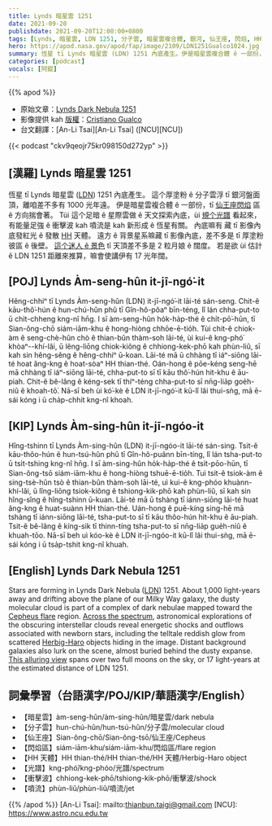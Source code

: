 ```yaml
---
title: Lynds 暗星雲 1251
date: 2021-09-20
publishdate: 2021-09-20T12:00:00+0800
tags: [Lynds, 暗星雲, LDN 1251, 分子雲, 暗星雲複合體, 銀河, 仙王座, 閃焰, HH 天體, 噴流, 衝擊波]
hero: https://apod.nasa.gov/apod/fap/image/2109/LDN1251Gualco1024.jpg
summary: 恆星 tī Lynds 暗星雲 (LDN) 1251 內底產生。伊是暗星雲複合體 ê 一部份，tī 仙王座閃焰區 ê 方向揣會著。
categories: [podcast]
vocals: [阿錕]
---
```


{{% apod %}}

- 原始文章：[Lynds Dark Nebula 1251](https://apod.nasa.gov/apod/ap210920.html)
- 影像提供 kah [版權][copyright]：[Cristiano Gualco](https://www.astrobin.com/users/CristianoGualco/)
- 台文翻譯：[An-Li Tsai][An-Li Tsai] ([NCU][NCU])

{{< podcast "ckv9qeojr75kr098150d272yp" >}}

## [漢羅] Lynds 暗星雲 1251
恆星 tī Lynds 暗星雲 ([LDN][LDN]) 1251 內底產生。
這个厚塗粉 ê 分子雲浮 tī 銀河盤面頂，離咱差不多有 1000 光年遠。
伊是暗星雲複合體 ê 一部份，tī [仙王座閃焰][Cepheus flare] 區 ê 方向揣會著。
Tùi 這个足暗 ê 星際雲做 ê 天文探索內底，ùi [規个光譜][Across the spectrum] 看起來，有能量足強 ê 衝擊波 kah 噴流是 kah 新形成 ê 恆星有關。
內底嘛有 藏 tī 影像內底發紅光 ê 發散 [HH][Herbig-Haro] 天體。
遠方 ê 背景星系嘛藏 tī 影像內底，差不多是 tī 厚塗粉彼區 ê 後壁。
[這个迷人 ê 景色][This alluring view] tī 天頂差不多是 2 粒月娘 ê 闊度。
若是欲 ùi 估計 ê LDN 1251 距離來推算，嘛會使講伊有 17 光年闊。

## [POJ] Lynds Àm-seng-hûn it-jī-ngó͘-it
Hêng-chhiⁿ tī Lynds Àm-seng-hûn (LDN) it-jī-ngó͘-it lāi-té sán-seng.
Chit-ê kāu-thô͘-hún ê hun-chú-hûn phû tī Gîn-hô-pôaⁿ bīn-téng, lî lán chha-put-to ū chi̍t-chheng kng-nî hn̄g.
I sī àm-seng-hûn ho̍k-ha̍p-thé ê chi̍t-pō͘-hūn, tī Sian-ông-chō siám-iām-khu ê hong-hiòng chhōe-ē-tio̍h.
Tùi chit-ê chiok-àm ê seng-chè-hûn chò ê thian-bûn thàm-soh lāi-té, ùi kui-ê kng-phó͘ khòaⁿ--khí-lâi, ū lêng-liōng chiok-kiông ê chhiong-kek-phō kah phùn-liû, sī kah sin hêng-sêng ê hêng-chhiⁿ ū-koan.
Lāi-té mā ū chhàng tī iáⁿ-siōng lāi-té hoat âng-kng ê hoat-sòaⁿ HH thian-thé.
Oán-hong ê pōe-kéng seng-hē mā chhàng tī iáⁿ-siōng lāi-té, chha-put-to sī tī kāu thô͘-hún hit-khu ê āu-piah.
Chit-ê bê-lâng ê kéng-sek tī thiⁿ-téng chha-put-to sī nn̄g-lia̍p goe̍h-niû ê khoah-tō͘.
Nā-sī beh ùi kó͘-kè ê LDN it-jī-ngó͘-it kū-lî lâi thui-sǹg, mā ē-sái kóng i ū cha̍p-chhit kng-nî khoah.

## [KIP] Lynds Àm-sing-hûn it-jī-ngóo-it
Hîng-tshinn tī Lynds Àm-sing-hûn (LDN) it-jī-ngóo-it lāi-té sán-sing.
Tsit-ê kāu-thôo-hún ê hun-tsú-hûn phû tī Gîn-hô-puânn bīn-tíng, lî lán tsha-put-to ū tsi̍t-tshing kng-nî hn̄g.
I sī àm-sing-hûn ho̍k-ha̍p-thé ê tsi̍t-pōo-hūn, tī Sian-ông-tsō siám-iām-khu ê hong-hiòng tshuē-ē-tio̍h.
Tuì tsit-ê tsiok-àm ê sing-tsè-hûn tsò ê thian-bûn thàm-soh lāi-té, uì kui-ê kng-phóo khuànn-khí-lâi, ū lîng-liōng tsiok-kiông ê tshiong-kik-phō kah phùn-liû, sī kah sin hîng-sîng ê hîng-tshinn ū-kuan.
Lāi-té mā ū tshàng tī iánn-siōng lāi-té huat âng-kng ê huat-suànn HH thian-thé.
Uán-hong ê puē-kíng sing-hē mā tshàng tī iánn-siōng lāi-té, tsha-put-to sī tī kāu thôo-hún hit-khu ê āu-piah.
Tsit-ê bê-lâng ê kíng-sik tī thinn-tíng tsha-put-to sī nn̄g-lia̍p gue̍h-niû ê khuah-tōo.
Nā-sī beh uì kóo-kè ê LDN it-jī-ngóo-it kū-lî lâi thui-sǹg, mā ē-sái kóng i ū tsa̍p-tshit kng-nî khuah.

## [English] Lynds Dark Nebula 1251
Stars are forming in Lynds Dark Nebula ([LDN][LDN]) 1251.
About 1,000 light-years away and drifting above the plane of our Milky Way galaxy, the dusty molecular cloud is part of a complex of dark nebulae mapped toward the [Cepheus flare][Cepheus flare] region.
[Across the spectrum][Across the spectrum], astronomical explorations of the obscuring interstellar clouds reveal energetic shocks and outflows associated with newborn stars, including the telltale reddish glow from scattered [Herbig-Haro][Herbig-Haro] objects hiding in the image.
Distant background galaxies also lurk on the scene, almost buried behind the dusty expanse.
[This alluring view][This alluring view] spans over two full moons on the sky, or 17 light-years at the estimated distance of LDN 1251.

## 詞彙學習（台語漢字/POJ/KIP/華語漢字/English）
- 【暗星雲】àm-seng-hûn/àm-sing-hûn/暗星雲/dark nebula
- 【分子雲】hun-chú-hûn/hun-tsú-hûn/分子雲/molecular cloud
- 【仙王座】Sian-ông-chō/Sian-ông-tsō/仙王座/Cepheus
- 【閃焰區】siám-iām-khu/siám-iām-khu/閃焰區/flare region
- 【HH 天體】HH thian-thé/HH thian-thé/HH 天體/Herbig-Haro object
- 【光譜】kng-phó͘/kng-phóo/光譜/spectrum
- 【衝擊波】chhiong-kek-phō/tshiong-kik-phō/衝擊波/shock
- 【噴流】phùn-liû/phùn-liû/噴流/jet

{{% /apod %}}
[An-Li Tsai]: mailto:thianbun.taigi@gmail.com
[NCU]: https://www.astro.ncu.edu.tw

[copyright]: https://apod.nasa.gov/apod/fap/lib/about_apod.html#srapply

[LDN]:http://adsabs.harvard.edu/abs/1962ApJS....7....1L
[Cepheus flare]:https://arxiv.org/abs/0809.4761
[Across the spectrum]:https://arxiv.org/abs/1503.02934
[Herbig-Haro]:https://www.nasa.gov/image-feature/awakening-newborn-stars
[This alluring view]:https://www.astrobin.com/5ku4t7/
